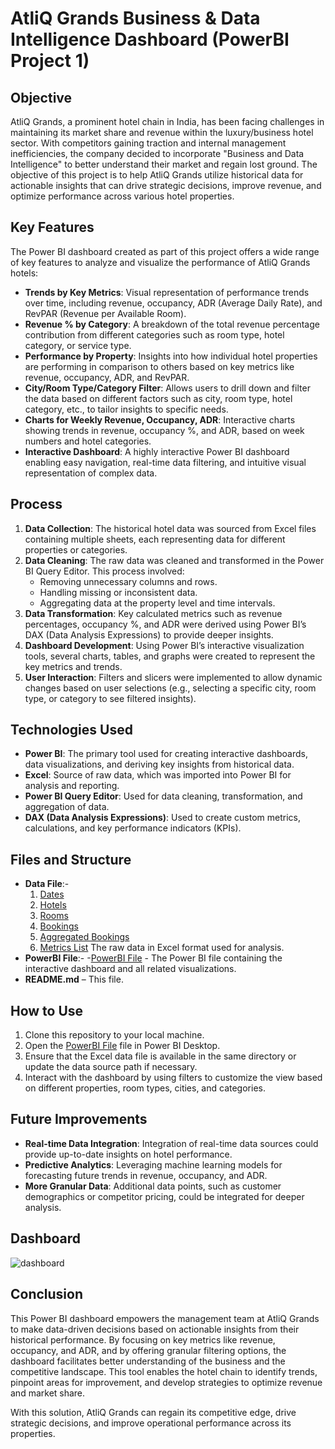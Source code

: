 # AtliQ Grands Business & Data Intelligence Dashboard (PowerBI Project 1)

## Objective

AtliQ Grands, a prominent hotel chain in India, has been facing challenges in maintaining its market share and revenue within the luxury/business hotel sector. With competitors gaining traction and internal management inefficiencies, the company decided to incorporate "Business and Data Intelligence" to better understand their market and regain lost ground. The objective of this project is to help AtliQ Grands utilize historical data for actionable insights that can drive strategic decisions, improve revenue, and optimize performance across various hotel properties.

## Key Features

The Power BI dashboard created as part of this project offers a wide range of key features to analyze and visualize the performance of AtliQ Grands hotels:

- **Trends by Key Metrics**: Visual representation of performance trends over time, including revenue, occupancy, ADR (Average Daily Rate), and RevPAR (Revenue per Available Room).
- **Revenue % by Category**: A breakdown of the total revenue percentage contribution from different categories such as room type, hotel category, or service type.
- **Performance by Property**: Insights into how individual hotel properties are performing in comparison to others based on key metrics like revenue, occupancy, ADR, and RevPAR.
- **City/Room Type/Category Filter**: Allows users to drill down and filter the data based on different factors such as city, room type, hotel category, etc., to tailor insights to specific needs.
- **Charts for Weekly Revenue, Occupancy, ADR**: Interactive charts showing trends in revenue, occupancy %, and ADR, based on week numbers and hotel categories.
- **Interactive Dashboard**: A highly interactive Power BI dashboard enabling easy navigation, real-time data filtering, and intuitive visual representation of complex data.

## Process

1. **Data Collection**: The historical hotel data was sourced from Excel files containing multiple sheets, each representing data for different properties or categories.
2. **Data Cleaning**: The raw data was cleaned and transformed in the Power BI Query Editor. This process involved:
   - Removing unnecessary columns and rows.
   - Handling missing or inconsistent data.
   - Aggregating data at the property level and time intervals.
3. **Data Transformation**: Key calculated metrics such as revenue percentages, occupancy %, and ADR were derived using Power BI’s DAX (Data Analysis Expressions) to provide deeper insights.
4. **Dashboard Development**: Using Power BI’s interactive visualization tools, several charts, tables, and graphs were created to represent the key metrics and trends.
5. **User Interaction**: Filters and slicers were implemented to allow dynamic changes based on user selections (e.g., selecting a specific city, room type, or category to see filtered insights).

## Technologies Used

- **Power BI**: The primary tool used for creating interactive dashboards, data visualizations, and deriving key insights from historical data.
- **Excel**: Source of raw data, which was imported into Power BI for analysis and reporting.
- **Power BI Query Editor**: Used for data cleaning, transformation, and aggregation of data.
- **DAX (Data Analysis Expressions)**: Used to create custom metrics, calculations, and key performance indicators (KPIs).

## Files and Structure

- **Data File**:-
  1. <a href="dim_date.csv">Dates</a>
  2. <a href="dim_hotels.csv">Hotels</a>
  3. <a href="dim_rooms.csv">Rooms</a>
  4. <a href="fact_bookings.csv">Bookings</a>
  5. <a href="fact_aggregated_bookings.csv">Aggregated Bookings</a>
  6. <a href="metrics list.xlsx">Metrics List</a>
  The raw data in Excel format used for analysis.
- **PowerBI File**:-
  -<a href="https://1drv.ms/u/c/9f635a6d45437efe/EWXQpD_pbMpEqpgJ1KZrz98BErbNCi9EclDdejWeLWAqiA?e=iet3pl">PowerBI File</a> - 
  The Power BI file containing the interactive dashboard and all related visualizations.
- **README.md** – This file.

## How to Use

1. Clone this repository to your local machine.
2. Open the <a href="https://1drv.ms/u/c/9f635a6d45437efe/EWXQpD_pbMpEqpgJ1KZrz98BErbNCi9EclDdejWeLWAqiA?e=iet3pl">PowerBI File</a> file in Power BI Desktop.
3. Ensure that the Excel data file is available in the same directory or update the data source path if necessary.
4. Interact with the dashboard by using filters to customize the view based on different properties, room types, cities, and categories.

## Future Improvements

- **Real-time Data Integration**: Integration of real-time data sources could provide up-to-date insights on hotel performance.
- **Predictive Analytics**: Leveraging machine learning models for forecasting future trends in revenue, occupancy, and ADR.
- **More Granular Data**: Additional data points, such as customer demographics or competitor pricing, could be integrated for deeper analysis.

## Dashboard
![dashboard](https://github.com/user-attachments/assets/80d7c322-164d-49d8-84b2-0cd4287aa58d)

## Conclusion

This Power BI dashboard empowers the management team at AtliQ Grands to make data-driven decisions based on actionable insights from their historical performance. By focusing on key metrics like revenue, occupancy, and ADR, and by offering granular filtering options, the dashboard facilitates better understanding of the business and the competitive landscape. This tool enables the hotel chain to identify trends, pinpoint areas for improvement, and develop strategies to optimize revenue and market share.

With this solution, AtliQ Grands can regain its competitive edge, drive strategic decisions, and improve operational performance across its properties.

